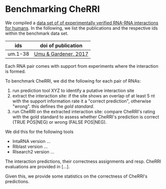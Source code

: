 # Benchmarking CheRRI

We compiled a [data set of of experimentally verified RNA-RNA interactions for humans](benchmark-data.xlsx).
In the following, we list the publications and the respective ids within the benchmark data set.

| ids | doi of publication |
| --- | ---- |
| um.1-38 | [Umu & Gardener, 2017](https://doi.org/10.1093/bioinformatics/btw728) |

Each RNA pair comes with support from experiments where the interaction is formed.

To benchmark CheRRI, we did the following for each pair of RNAs:

1. run prediction tool XYZ to identify a putative interaction site
2. extract the interaction site: if the site shows an overlap of at least 5 nt with the support information rate it a "correct prediction", otherwise "wrong". this defines the *gold standard*.
3. run CheRRI on the extracted interaction site: compare CheRRI's rating with the gold standard to assess whether CheRRI's prediction is correct (TRUE POS|NEG) or wrong (FALSE POS|NEG).


We did this for the following tools

- IntaRNA version ...
- RIblast version ...
- RIsearch2 version ...

The interaction predictions, their correctness assignments and resp. CheRRI evaluations are provided in [...].

Given this, we provide some statistics on the correctness of CheRRI's predictions.
